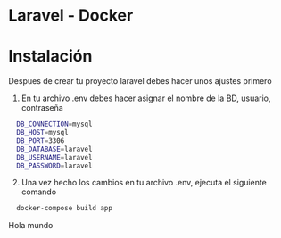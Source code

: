 # Laravel - Docker

# Instalación
Despues de crear tu proyecto laravel debes hacer unos ajustes primero
1. En tu archivo .env debes hacer asignar el nombre de la BD, usuario, contraseña
```bash
  DB_CONNECTION=mysql
  DB_HOST=mysql
  DB_PORT=3306
  DB_DATABASE=laravel
  DB_USERNAME=laravel
  DB_PASSWORD=laravel
```
2. Una vez hecho los cambios en tu archivo .env, ejecuta el siguiente comando
```bash
  docker-compose build app
```

  

  
  
  
  
  Hola mundo
   ```sh
   ```
